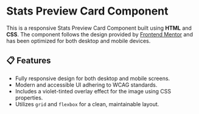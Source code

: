 # Stats Preview Card Component

This is a responsive Stats Preview Card Component built using **HTML** and **CSS**. The component follows the design provided by [Frontend Mentor](https://www.frontendmentor.io) and has been optimized for both desktop and mobile devices.

## 📋 Features
- Fully responsive design for both desktop and mobile screens.
- Modern and accessible UI adhering to WCAG standards.
- Includes a violet-tinted overlay effect for the image using CSS properties.
- Utilizes `grid` and `flexbox` for a clean, maintainable layout.
